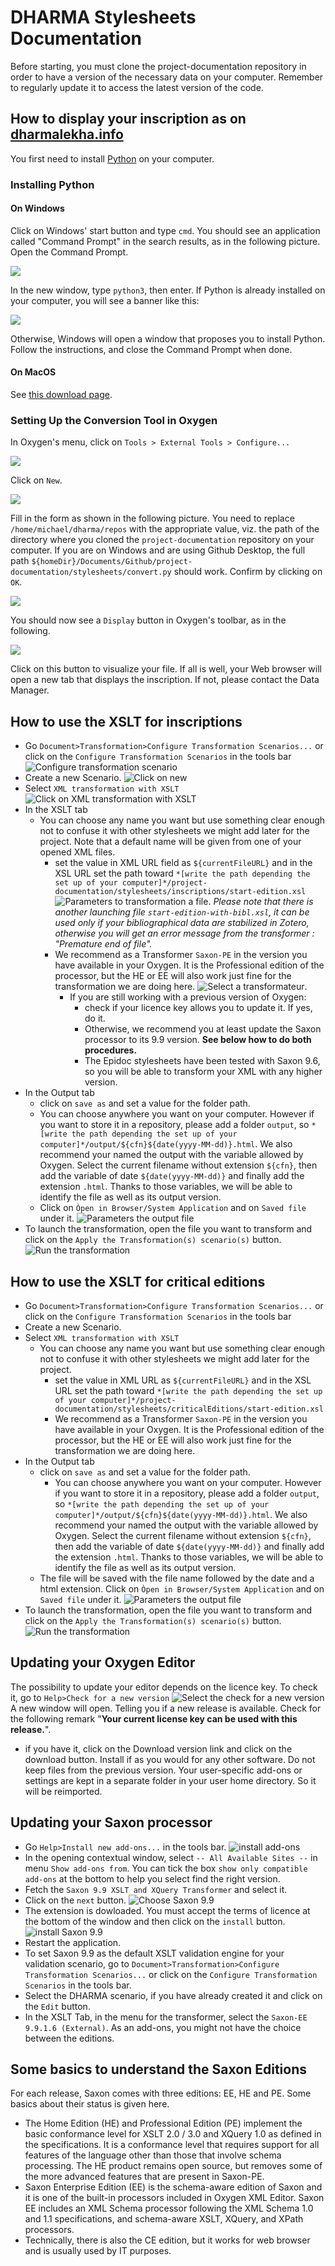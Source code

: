 # DHARMA Stylesheets Documentation

Before starting, you must clone the project-documentation repository in order to have a version of the necessary data on your computer. Remember to regularly update it to access the latest version of the code.

## How to display your inscription as on [dharmalekha.info](https://dharmalekha.info)

You first need to install [Python](https://www.python.org) on your computer.

### Installing Python

#### On Windows

Click on Windows' start button and type `cmd`. You should see an application called "Command Prompt" in the search results, as in the following picture. Open the Command Prompt.

![](https://github.com/erc-dharma/project-documentation/blob/master/stylesheets/images/new_transformation_windows1.png)

In the new window, type `python3`, then enter. If Python is already installed on your computer, you will see a banner like this:

![](https://github.com/erc-dharma/project-documentation/blob/master/stylesheets/images/new_transformation_windows2.png)

Otherwise, Windows will open a window that proposes you to install Python. Follow the instructions, and close the Command Prompt when done.

#### On MacOS

See [this download page](https://www.python.org/downloads/macos).

### Setting Up the Conversion Tool in Oxygen

In Oxygen's menu, click on `Tools > External Tools > Configure...`

![](https://github.com/erc-dharma/project-documentation/blob/master/stylesheets/images/new_transformation1.png)

Click on `New`.

![](https://github.com/erc-dharma/project-documentation/blob/master/stylesheets/images/new_transformation2.png)



Fill in the form as shown in the following picture. You need to replace `/home/michael/dharma/repos` with the appropriate value, viz. the path of the directory where you cloned the `project-documentation` repository on your computer. If you are on Windows and are using Github Desktop, the full path `${homeDir}/Documents/Github/project-documentation/stylesheets/convert.py` should work. Confirm by clicking on `OK`.

![](https://github.com/erc-dharma/project-documentation/blob/master/stylesheets/images/new_transformation3.png)

You should now see a `Display` button in Oxygen's toolbar, as  in the following.

![](https://github.com/erc-dharma/project-documentation/blob/master/stylesheets/images/new_transformation4.png)

Click on this button to visualize your file. If all is well, your Web browser will open a new tab that displays the inscription. If not, please contact the Data Manager.

## How to use the XSLT for inscriptions
- Go `Document>Transformation>Configure Transformation Scenarios...` or click on the `Configure Transformation Scenarios` in the tools bar
![Configure transformation scenario](https://github.com/erc-dharma/project-documentation/blob/master/stylesheets/images/transformationScenario01.png)
- Create a new Scenario. ![Click on new](https://github.com/erc-dharma/project-documentation/blob/master/stylesheets/images/transformationScenario02.png)
- Select `XML transformation with XSLT`![Click on XML transformation with XSLT](https://github.com/erc-dharma/project-documentation/blob/master/stylesheets/images/transformationScenario03.png)
- In the XSLT tab
  - You can choose any name you want but use something clear enough not to confuse it with other stylesheets we might add later for the project. Note that a default name will be given from one of your opened XML files.
    - set the value in XML URL field  as `${currentFileURL}` and in the XSL URL set the path toward  `*[write the path depending the set up of your computer]*/project-documentation/stylesheets/inscriptions/start-edition.xsl` ![Parameters to transformation a file](https://github.com/erc-dharma/project-documentation/blob/master/stylesheets/images/transformationScenario04.png). *Please note that there is another launching file `start-edition-with-bibl.xsl`, it can be used only if your bibliographical data are stabilized in Zotero, otherwise you will get an error message from the transformer : "Premature end of file".*
    - We recommend as a Transformer  `Saxon-PE` in the version you have available in your Oxygen. It is the Professional edition of the processor, but the HE or EE will also work just fine for the transformation we are doing here. ![Select a transformateur](https://github.com/erc-dharma/project-documentation/blob/master/stylesheets/images/transformationScenario04.png).
      - If you are still working with a previous version of Oxygen:
          - check if your licence key allows you to update it. If yes, do it.
          - Otherwise, we recommend you at least update the Saxon processor to its 9.9 version. **See below how to do both procedures.**
          - The Epidoc stylesheets have been tested with Saxon 9.6, so you will be able to transform your XML with any higher version.
- In the Output tab
    - click on `save as` and set a value for the folder path.
    - You can choose anywhere you want on your computer. However if you want to store it in a repository, please add a folder `output`, so `*[write the path depending the set up of your computer]*/output/${cfn}${date(yyyy-MM-dd)}.html`.
    We also recommend your named the output with the variable allowed by Oxygen. Select the current filename without extension `${cfn}`, then add the variable of date `${date(yyyy-MM-dd)}` and finally add the extension `.html`. Thanks to those variables, we will be able to identify the file as well as its output version.
    - Click on `Òpen in Browser/System Application` and on `Saved file` under it. ![Parameters the output file](https://github.com/erc-dharma/project-documentation/blob/master/stylesheets/images/transformationScenario06.png)
- To launch the transformation, open the file you want to transform and click on the `Apply the Transformation(s) scenario(s)` button.![Run the transformation](https://github.com/erc-dharma/project-documentation/blob/master/stylesheets/images/transformationScenario07.png)

## How to use the XSLT for critical editions
- Go `Document>Transformation>Configure Transformation Scenarios...` or click on the `Configure Transformation Scenarios` in the tools bar
- Create a new Scenario.
- Select `XML transformation with XSLT`
  - You can choose any name you want but use something clear enough not to confuse it with other stylesheets we might add later for the project.
    - set the value in XML URL as `${currentFileURL}` and in the XSL URL set the path toward  `*[write the path depending the set up of your computer]*/project-documentation/stylesheets/criticalEditions/start-edition.xsl`
    - We recommend as a Transformer  `Saxon-PE` in the version you have available in your Oxygen. It is the Professional edition of the processor, but the HE or EE will also work just fine for the transformation we are doing here.
- In the Output tab
    - click on `save as` and set a value for the folder path.
      - You can choose anywhere you want on your computer. However if you want to store it in a repository, please add a folder `output`, so `*[write the path depending the set up of your computer]*/output/${cfn}${date(yyyy-MM-dd)}.html`.
      We also recommend your named the output with the variable allowed by Oxygen. Select the current filename without extension `${cfn}`, then add the variable of date `${date(yyyy-MM-dd)}` and finally add the extension `.html`. Thanks to those variables, we will be able to identify the file as well as its output version.
    - The file will be saved with the file name followed by the date and a html extension. Click on `Òpen in Browser/System Application` and on `Saved file` under it. ![Parameters the output file](https://github.com/erc-dharma/project-documentation/blob/master/stylesheets/images/transformationScenario06.png)
- To launch the transformation, open the file you want to transform and click on the `Apply the Transformation(s) scenario(s)` button.![Run the transformation](https://github.com/erc-dharma/project-documentation/blob/master/stylesheets/images/transformationScenario07.png)

## Updating your Oxygen Editor
The possibility to update your editor depends on the licence key. To check it, go to  `Help>Check for a new version` ![Select the check for a new version](https://github.com/erc-dharma/project-documentation/blob/master/stylesheets/images/transformationScenario08.png)
A new window will open. Telling you if a new release is available. Check for the following remark "**Your current license key can be used with this release.**".
- if you have it, click on the Download version link and click on the download button. Install if as you would for any other software.
Do not keep files from the previous version. Your user-specific add-ons or settings are kept in a separate folder in your user home directory. So it will be reimported.

## Updating your Saxon processor
- Go `Help>Install new add-ons...` in the tools bar.
![install add-ons](https://github.com/erc-dharma/project-documentation/blob/master/stylesheets/images/transformationScenario09.png)
- In the opening contextual window, select `-- All Available Sites --` in menu `Show add-ons from`. You can tick the box `show only compatible add-ons` at the bottom to help you select find the right version.
- Fetch the `Saxon 9.9 XSLT and XQuery Transformer` and select it.
- Click on the `next` button.
![Choose Saxon 9.9](https://github.com/erc-dharma/project-documentation/blob/master/stylesheets/images/transformationScenario10.png)
- The extension is dowloaded. You must accept the terms of licence at the bottom of the window and then click on the `install` button.
![install Saxon 9.9](https://github.com/erc-dharma/project-documentation/blob/master/stylesheets/images/transformationScenario11.png)
- Restart the application.
- To set Saxon 9.9 as the default XSLT validation engine for your validation scenario, go to `Document>Transformation>Configure Transformation Scenarios...` or click on the `Configure Transformation Scenarios` in the tools bar.
- Select the DHARMA scenario, if you have already created it and click on the `Edit` button.
- In the XSLT Tab, in the menu for the transformer, select the `Saxon-EE 9.9.1.6 (External)`. As an add-ons, you might not have the choice between the editions.

## Some basics to understand the Saxon Editions
For each release, Saxon comes with three editions: EE, HE and PE. Some basics about their status is given here.
- The Home Edition (HE) and Professional Edition (PE) implement the basic conformance level for XSLT 2.0 / 3.0 and XQuery 1.0 as defined in the specifications. It is a conformance level that requires support for all features of the language other than those that involve schema processing. The HE product remains open source, but removes some of the more advanced features that are present in Saxon-PE.
- Saxon Enterprise Edition (EE) is the schema-aware edition of Saxon and it is one of the built-in processors included in Oxygen XML Editor. Saxon EE includes an XML Schema processor following the XML Schema 1.0 and 1.1 specifications, and schema-aware XSLT, XQuery, and XPath processors.
- Technically, there is also the CE edition, but it works for web browser and is usually used by IT purposes.
